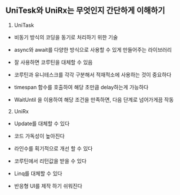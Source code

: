 ## UniTesk와 UniRx는 무엇인지 간단하게 이해하기

1. UniTask
   
- 비동기 방식의 코딩을 동기로 처리하기 위한 기술
- async와 await를 다양한 방식으로 사용할 수 있게 만들어주는 라이브러리

- 잘 사용하면 코루틴을 대체할 수 있음

- 코루틴과 유니테스크를 각각 구분해서 적재적소에 사용하는 것이 중요하다

- timespan 함수를 호출하여 해당 초만큼 delay하는게 가능하다

- WaitUntil 을 이용하여 해당 조건을 만족하면, 다음 단계로 넘어가게끔 작동


2. UniRx

- Update를 대체할 수 있다
  
-  코드 가독성이 높아진다
  
- 라인수를 획기적으로 개선 할 수 있다
  
- 코루틴에서 리턴값을 받을 수 있다
  
- Linq를 대체할 수 있다
  
- 반응형 UI를 제작 하기 쉬워진다
